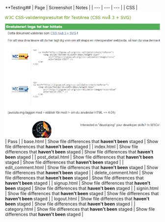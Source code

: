 **Testing##
| Page | Screenshot | Notes |
| --- | --- | --- |
| CSS | ![CSS](https://github.com/jlindeloef/drumworld/blob/main/static/images/images_readme/CSS%20Valid.png) | Pass |
| base.html | Show file differences that **haven't been** staged | Show file differences that **haven't been** staged |
| index.html | Show file differences that **haven't been** staged | Show file differences that **haven't been** staged |
| post_detail.html | Show file differences that **haven't been** staged | Show file differences that **haven't been** staged |
| edit_comment.html | Show file differences that **haven't been** staged | Show file differences that **haven't been** staged |
| delete_comment.html | Show file differences that **haven't been** staged | Show file differences that **haven't been** staged |
| signup.html | Show file differences that **haven't been** staged | Show file differences that **haven't been** staged |
| signin.html | Show file differences that **haven't been** staged | Show file differences that **haven't been** staged |
| logout.html | Show file differences that **haven't been** staged | Show file differences that **haven't been** staged |
| category.html | Show file differences that **haven't been** staged | Show file differences that **haven't been** staged |
